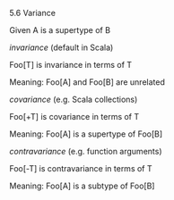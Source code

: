 5.6 Variance

Given A is a supertype of B 


*invariance* (default in Scala)

Foo[T] is invariance in terms of T

Meaning: Foo[A] and Foo[B] are unrelated


*covariance* (e.g. Scala collections)

Foo[+T] is covariance in terms of T

Meaning: Foo[A] is a supertype of Foo[B]


*contravariance* (e.g. function arguments)

Foo[-T] is contravariance in terms of T

Meaning: Foo[A] is a subtype of Foo[B]
